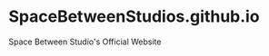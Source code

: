 SpaceBetweenStudios.github.io
=============================

Space Between Studio's Official Website
